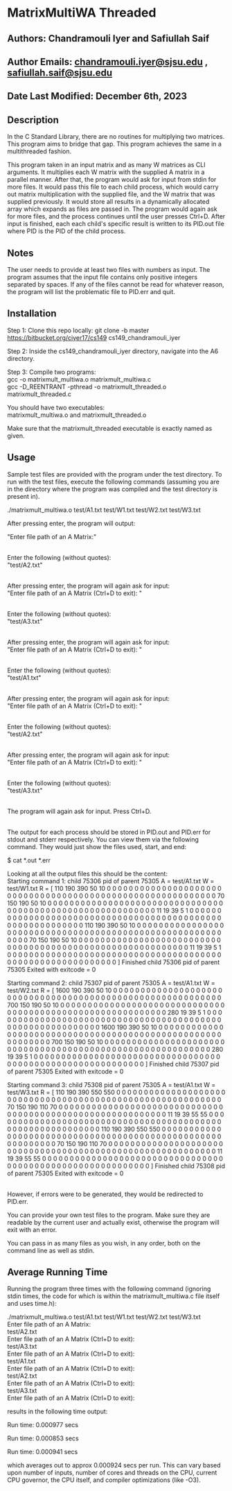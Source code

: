 # **MatrixMultiWA Threaded**

## Authors: Chandramouli Iyer and Safiullah Saif
## Author Emails: chandramouli.iyer@sjsu.edu , safiullah.saif@sjsu.edu
## Date Last Modified: December 6th, 2023


## Description
In the C Standard Library, there are no routines for multiplying two matrices. This 
program aims to bridge that gap. This program achieves the same in a multithreaded fashion.

This program taken in an input matrix and as many W matrices as CLI arguments. It multiplies
each W matrix with the supplied A matrix in a parallel manner. After that, the program 
would ask for input from stdin for more files. It would pass this file to each child process,
which would carry out matrix multiplication with the supplied file, and the W matrix that was
supplied previously. It would store all results in a dynamically allocated array which expands
as files are passed in. The program would again ask for more files, and the process continues 
until the user presses Ctrl+D. After input is finished, each each child's specific result is 
written to its PID.out file where PID is the PID of the child process.


## Notes
The user needs to provide at least two files with numbers as input. The program 
assumes that the input file contains only positive integers separated by spaces. If any 
of the files cannot be read for whatever reason, the program will list the problematic 
file to PID.err and quit.


## Installation
Step 1: Clone this repo locally: git clone -b master https://bitbucket.org/ciyer17/cs149 cs149_chandramouli_iyer

Step 2: Inside the cs149_chandramouli_iyer directory, navigate into the A6 directory.

Step 3: Compile two programs: <br />
gcc -o matrixmult_multiwa.o matrixmult_multiwa.c <br />
gcc -D_REENTRANT -pthread -o matrixmult_threaded.o matrixmult_threaded.c <br />

You should have two executables: <br />
matrixmult_multiwa.o and matrixmult_threaded.o <br />

Make sure that the matrixmult_threaded executable is exactly named as given.


## Usage
Sample test files are provided with the program under the test directory. To run with 
the test files, execute the following commands (assuming you are in the directory where 
the program was compiled and the test directory is present in). <br />

./matrixmult_multiwa.o test/A1.txt test/W1.txt test/W2.txt test/W3.txt <br />

After pressing enter, the program will output: <br />

"Enter file path of an A Matrix:" <br /> <br/>

Enter the following (without quotes): <br />
"test/A2.txt" <br /> <br />

After pressing enter, the program will again ask for input: <br />
"Enter file path of an A Matrix (Ctrl+D to exit): " <br /> <br />

Enter the following (without quotes): <br />
"test/A3.txt" <br /> <br />

After pressing enter, the program will again ask for input: <br />
"Enter file path of an A Matrix (Ctrl+D to exit): " <br /> <br />

Enter the following (without quotes): <br />
"test/A1.txt" <br /> <br />

After pressing enter, the program will again ask for input: <br />
"Enter file path of an A Matrix (Ctrl+D to exit): " <br /> <br />

Enter the following (without quotes): <br />
"test/A2.txt" <br /> <br />

After pressing enter, the program will again ask for input: <br />
"Enter file path of an A Matrix (Ctrl+D to exit): " <br /> <br />

Enter the following (without quotes): <br />
"test/A3.txt" <br /> <br />

The program will again ask for input. Press Ctrl+D. <br /> <br />


The output for each process should be stored in PID.out and PID.err for stdout and stderr respectively.
You can view them via the following command. They would just show the files used, start, and end:

$ cat \*.out \*.err<br />

Looking at all the output files this should be the content: <br />
Starting command 1: child 75306 pid of parent 75305
A = test/A1.txt
W = test/W1.txt
R = [
110 190 390 50 10 0 0 0
0 0 0 0 0 0 0 0
0 0 0 0 0 0 0 0
0 0 0 0 0 0 0 0
0 0 0 0 0 0 0 0
0 0 0 0 0 0 0 0
0 0 0 0 0 0 0 0
0 0 0 0 0 0 0 0
70 150 190 50 10 0 0 0
0 0 0 0 0 0 0 0
0 0 0 0 0 0 0 0
0 0 0 0 0 0 0 0
0 0 0 0 0 0 0 0
0 0 0 0 0 0 0 0
0 0 0 0 0 0 0 0
0 0 0 0 0 0 0 0
11 19 39 5 1 0 0 0
0 0 0 0 0 0 0 0
0 0 0 0 0 0 0 0
0 0 0 0 0 0 0 0
0 0 0 0 0 0 0 0
0 0 0 0 0 0 0 0
0 0 0 0 0 0 0 0
0 0 0 0 0 0 0 0
110 190 390 50 10 0 0 0
0 0 0 0 0 0 0 0
0 0 0 0 0 0 0 0
0 0 0 0 0 0 0 0
0 0 0 0 0 0 0 0
0 0 0 0 0 0 0 0
0 0 0 0 0 0 0 0
0 0 0 0 0 0 0 0
70 150 190 50 10 0 0 0
0 0 0 0 0 0 0 0
0 0 0 0 0 0 0 0
0 0 0 0 0 0 0 0
0 0 0 0 0 0 0 0
0 0 0 0 0 0 0 0
0 0 0 0 0 0 0 0
0 0 0 0 0 0 0 0
11 19 39 5 1 0 0 0
0 0 0 0 0 0 0 0
0 0 0 0 0 0 0 0
0 0 0 0 0 0 0 0
0 0 0 0 0 0 0 0
0 0 0 0 0 0 0 0
0 0 0 0 0 0 0 0
0 0 0 0 0 0 0 0 ]
Finished child 75306 pid of parent 75305
Exited with exitcode = 0

Starting command 2: child 75307 pid of parent 75305
A = test/A1.txt
W = test/W2.txt
R = [
1600 190 390 50 10 0 0 0
0 0 0 0 0 0 0 0
0 0 0 0 0 0 0 0
0 0 0 0 0 0 0 0
0 0 0 0 0 0 0 0
0 0 0 0 0 0 0 0
0 0 0 0 0 0 0 0
0 0 0 0 0 0 0 0
700 150 190 50 10 0 0 0
0 0 0 0 0 0 0 0
0 0 0 0 0 0 0 0
0 0 0 0 0 0 0 0
0 0 0 0 0 0 0 0
0 0 0 0 0 0 0 0
0 0 0 0 0 0 0 0
0 0 0 0 0 0 0 0
280 19 39 5 1 0 0 0
0 0 0 0 0 0 0 0
0 0 0 0 0 0 0 0
0 0 0 0 0 0 0 0
0 0 0 0 0 0 0 0
0 0 0 0 0 0 0 0
0 0 0 0 0 0 0 0
0 0 0 0 0 0 0 0
1600 190 390 50 10 0 0 0
0 0 0 0 0 0 0 0
0 0 0 0 0 0 0 0
0 0 0 0 0 0 0 0
0 0 0 0 0 0 0 0
0 0 0 0 0 0 0 0
0 0 0 0 0 0 0 0
0 0 0 0 0 0 0 0
700 150 190 50 10 0 0 0
0 0 0 0 0 0 0 0
0 0 0 0 0 0 0 0
0 0 0 0 0 0 0 0
0 0 0 0 0 0 0 0
0 0 0 0 0 0 0 0
0 0 0 0 0 0 0 0
0 0 0 0 0 0 0 0
280 19 39 5 1 0 0 0
0 0 0 0 0 0 0 0
0 0 0 0 0 0 0 0
0 0 0 0 0 0 0 0
0 0 0 0 0 0 0 0
0 0 0 0 0 0 0 0
0 0 0 0 0 0 0 0
0 0 0 0 0 0 0 0 ]
Finished child 75307 pid of parent 75305
Exited with exitcode = 0

Starting command 3: child 75308 pid of parent 75305
A = test/A1.txt
W = test/W3.txt
R = [
110 190 390 550 550 0 0 0
0 0 0 0 0 0 0 0
0 0 0 0 0 0 0 0
0 0 0 0 0 0 0 0
0 0 0 0 0 0 0 0
0 0 0 0 0 0 0 0
0 0 0 0 0 0 0 0
0 0 0 0 0 0 0 0
70 150 190 110 70 0 0 0
0 0 0 0 0 0 0 0
0 0 0 0 0 0 0 0
0 0 0 0 0 0 0 0
0 0 0 0 0 0 0 0
0 0 0 0 0 0 0 0
0 0 0 0 0 0 0 0
0 0 0 0 0 0 0 0
11 19 39 55 55 0 0 0
0 0 0 0 0 0 0 0
0 0 0 0 0 0 0 0
0 0 0 0 0 0 0 0
0 0 0 0 0 0 0 0
0 0 0 0 0 0 0 0
0 0 0 0 0 0 0 0
0 0 0 0 0 0 0 0
110 190 390 550 550 0 0 0
0 0 0 0 0 0 0 0
0 0 0 0 0 0 0 0
0 0 0 0 0 0 0 0
0 0 0 0 0 0 0 0
0 0 0 0 0 0 0 0
0 0 0 0 0 0 0 0
0 0 0 0 0 0 0 0
70 150 190 110 70 0 0 0
0 0 0 0 0 0 0 0
0 0 0 0 0 0 0 0
0 0 0 0 0 0 0 0
0 0 0 0 0 0 0 0
0 0 0 0 0 0 0 0
0 0 0 0 0 0 0 0
0 0 0 0 0 0 0 0
11 19 39 55 55 0 0 0
0 0 0 0 0 0 0 0
0 0 0 0 0 0 0 0
0 0 0 0 0 0 0 0
0 0 0 0 0 0 0 0
0 0 0 0 0 0 0 0
0 0 0 0 0 0 0 0
0 0 0 0 0 0 0 0 ]
Finished child 75308 pid of parent 75305
Exited with exitcode = 0 <br /> <br />


However, if errors were to be generated, they would be redirected to PID.err. <br />

You can provide your own test files to the program. Make sure they are readable by the 
current user and actually exist, otherwise the program will exit with an error. <br />

You can pass in as many files as you wish, in any order, both on the command line as well as stdin. <br />


## Average Running Time <br />
Running the program three times with the following command (ignoring stdin times, the code for which 
is within the matrixmult_multiwa.c file itself and uses time.h): <br />

./matrixmult_multiwa.o test/A1.txt test/W1.txt test/W2.txt test/W3.txt <br />
Enter file path of an A Matrix: <br />
test/A2.txt <br />
Enter file path of an A Matrix (Ctrl+D to exit): <br />
test/A3.txt <br />
Enter file path of an A Matrix (Ctrl+D to exit): <br />
test/A1.txt <br />
Enter file path of an A Matrix (Ctrl+D to exit): <br />
test/A2.txt <br />
Enter file path of an A Matrix (Ctrl+D to exit): <br />
test/A3.txt <br />
Enter file path of an A Matrix (Ctrl+D to exit): <br />

results in the following time output: <br />

Run time: 0.000977 secs <br />

Run time: 0.000853 secs <br />

Run time: 0.000941 secs <br />

which averages out to approx 0.000924 secs per run. This can vary based upon number of inputs,
number of cores and threads on the CPU, current CPU governor, the CPU itself, and compiler
optimizations (like -O3).
